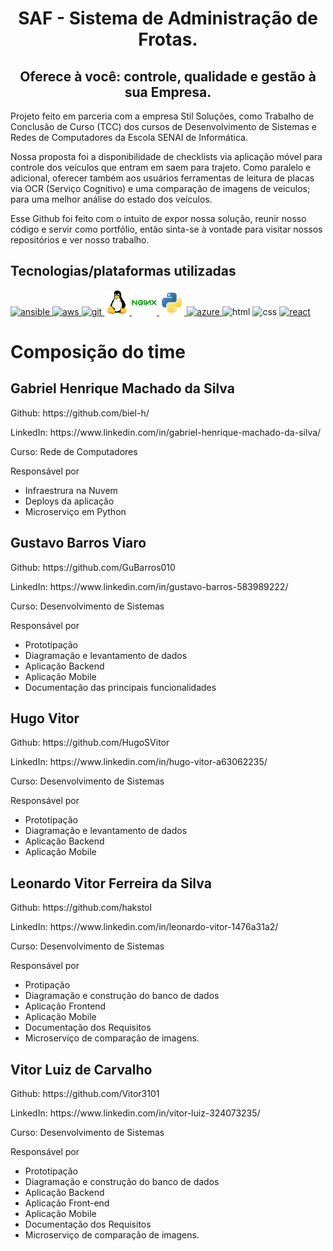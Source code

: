 <h1 align="center">SAF - Sistema de Administração de Frotas.</h1>
<h2 align="center">Oferece à você: <strong>controle</strong>, <strong>qualidade</strong> e <strong>gestão</strong> à sua Empresa.</h2>

<p align="left"> Projeto feito em parceria com a empresa Stil Soluções, como Trabalho de Conclusão de Curso (TCC) dos cursos de Desenvolvimento de Sistemas e Redes de Computadores da Escola SENAI de Informática.

Nossa proposta foi a disponibilidade de checklists via aplicação móvel para controle dos veículos que entram em saem para trajeto. Como paralelo e adicional, oferecer também aos usuários ferramentas de leitura de placas via OCR (Serviço Cognitivo) e uma comparação de imagens de veículos; para uma melhor análise do estado dos veículos.

Esse Github foi feito com o intuito de expor nossa solução, reunir nosso código e servir como portfólio, então sinta-se à vontade para visitar nossos repositórios e ver nosso trabalho.

</p>

<h2 align="left">Tecnologias/plataformas utilizadas</h2>
<p align="left">
<a href="https://www.ansible.com/" target="_blank" rel="noreferrer"> <img src="https://symbols.getvecta.com/stencil_73/122_ansible-icon.c76e065140.svg" alt="ansible" width="40" height="40"/> </a> <!--   -->
<a href="https://aws.amazon.com" target="_blank" rel="noreferrer"> <img src="https://symbols.getvecta.com/stencil_73/94_amazon-web-services-icon.8cfc0dbbf2.svg" alt="aws" width="40" height="40"/> </a> <!--   -->
<a href="https://git-scm.com/" target="_blank" rel="noreferrer"> <img src="https://www.vectorlogo.zone/logos/git-scm/git-scm-icon.svg" alt="git" width="40" height="40"/> </a> <!--   -->
<a href="https://www.linux.org/" target="_blank" rel="noreferrer"> <img src="https://raw.githubusercontent.com/devicons/devicon/master/icons/linux/linux-original.svg" alt="linux" width="40" height="40"/> </a> <!--   -->
<a href="https://www.nginx.com" target="_blank" rel="noreferrer"> <img src="https://raw.githubusercontent.com/devicons/devicon/master/icons/nginx/nginx-original.svg" alt="nginx" width="40" height="40"/> </a> <!--   -->
<a href="https://www.python.org" target="_blank" rel="noreferrer"> <img src="https://raw.githubusercontent.com/devicons/devicon/master/icons/python/python-original.svg" alt="python" width="40" height="40"/> </a> <!--   -->
<a href="https://azure.microsoft.com/en-in/" target="_blank" rel="noreferrer"> <img src="https://www.vectorlogo.zone/logos/microsoft_azure/microsoft_azure-icon.svg" alt="azure" width="40" height="40"/> </a> <!--   -->
<img src="https://symbols.getvecta.com/stencil_25/35_html5.d4d8050235.svg" alt="html" width="40" height="40"/> <!--   -->
<img src="https://symbols.getvecta.com/stencil_25/14_css3.d930bfb832.svg" alt="css" width="40" height="40"/> <!--   -->
<a href="https://reactjs.org/" target="_blank" rel="noreferrer"> <img src="https://symbols.getvecta.com/stencil_94/22_react-icon.e55e75bd2e.svg" alt="react" width="40" height="40"/> </a> 
</p>

<h1 align="left">Composição do time</h1>
<h2 align="left">Gabriel Henrique Machado da Silva </h2>

<p>Github: https://github.com/biel-h/</p>
<p>LinkedIn: https://www.linkedin.com/in/gabriel-henrique-machado-da-silva/</p>

Curso: Rede de Computadores

Responsável por

- Infraestrura na Nuvem
- Deploys da aplicação
- Microserviço em Python

<h2 align="left">Gustavo Barros Viaro</h2>

<p>Github: https://github.com/GuBarros010</p>
<p>LinkedIn: https://www.linkedin.com/in/gustavo-barros-583989222/</p>

Curso: Desenvolvimento de Sistemas

Responsável por

- Prototipação
- Diagramação e levantamento de dados
- Aplicação Backend
- Aplicação Mobile 
- Documentação das principais funcionalidades

<h2 align="left">Hugo Vitor</h2>

<p>Github: https://github.com/HugoSVitor</p>
<p>LinkedIn: https://www.linkedin.com/in/hugo-vitor-a63062235/</p>

Curso: Desenvolvimento de Sistemas

Responsável por

- Prototipação
- Diagramação e levantamento de dados
- Aplicação Backend
- Aplicação Mobile

<h2 align="left">Leonardo Vitor Ferreira da Silva</h2>

<p>Github: https://github.com/hakstol</p>
<p>LinkedIn: https://www.linkedin.com/in/leonardo-vitor-1476a31a2/</p>

Curso: Desenvolvimento de Sistemas

Responsável por

- Protipação
- Diagramação e construção do banco de dados
- Aplicação Frontend
- Aplicação Mobile
- Documentação dos Requisitos
- Microserviço de comparação de imagens.

<h2 align="left">Vitor Luiz de Carvalho</h2>

<p>Github: https://github.com/Vitor3101</p>
<p>LinkedIn: https://www.linkedin.com/in/vitor-luiz-324073235/</p>

Curso: Desenvolvimento de Sistemas

Responsável por

- Prototipação
- Diagramação e construção do banco de dados
- Aplicação Backend
- Aplicação Front-end
- Aplicação Mobile
- Documentação dos Requisitos
- Microserviço de comparação de imagens.
